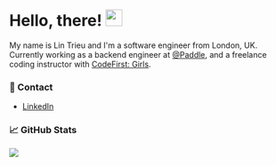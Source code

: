 # Hello, there! <img src="https://raw.githubusercontent.com/MartinHeinz/MartinHeinz/master/wave.gif" width="30px">

My name is Lin Trieu and I'm a software engineer from London, UK. Currently working as a backend engineer at [@Paddle](https://github.com/PaddleHQ), and a freelance coding instructor with [CodeFirst: Girls](https://codefirstgirls.org.uk/).


### 💬 Contact 
- [LinkedIn](https://www.linkedin.com/in/lin-trieu/)


### 📈 GitHub Stats

<a href="https://github.com/LinTrieu/LinTrieu">
  <img align="center" src="https://github-readme-stats.vercel.app/api?username=lintrieu&count_private=true&show_icons=true&hide=contribs&theme=gotham" />
</a>
